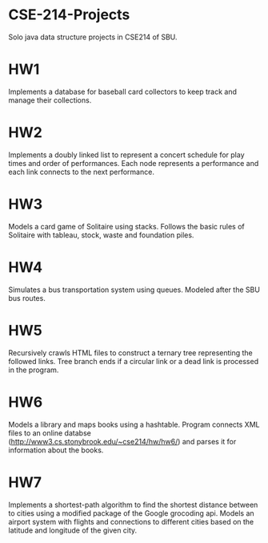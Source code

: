 # CSE-214-Projects 
Solo java data structure projects in CSE214 of SBU.
# HW1 
Implements a database for baseball card collectors to keep track and manage their collections.
# HW2
Implements a doubly linked list to represent a concert schedule for play times and order of performances. Each node represents a performance and each link connects to the next performance.
# HW3
Models a card game of Solitaire using stacks. Follows the basic rules of Solitaire with tableau, stock, waste and foundation piles.
# HW4
Simulates a bus transportation system using queues. Modeled after the SBU bus routes.
# HW5
Recursively crawls HTML files to construct a ternary tree representing the followed links. Tree branch ends if a circular link or a dead link is processed in the program.
# HW6
Models a library and maps books using a hashtable. Program connects XML files to an online databse (http://www3.cs.stonybrook.edu/~cse214/hw/hw6/) and parses it for information about the books.
# HW7
Implements a shortest-path algorithm to find the shortest distance between to cities using a modified package of the Google grocoding api. Models an airport system with flights and connections to different cities based on the latitude and longitude of the given city.
